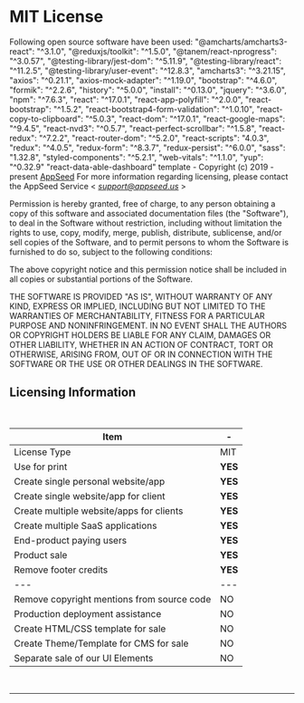 # MIT License

Following open source software have been used:
"@amcharts/amcharts3-react": "^3.1.0",
"@reduxjs/toolkit": "^1.5.0",
"@tanem/react-nprogress": "^3.0.57",
"@testing-library/jest-dom": "^5.11.9",
"@testing-library/react": "^11.2.5",
"@testing-library/user-event": "^12.8.3",
"amcharts3": "^3.21.15",
"axios": "^0.21.1",
"axios-mock-adapter": "^1.19.0",
"bootstrap": "^4.6.0",
"formik": "^2.2.6",
"history": "^5.0.0",
"install": "^0.13.0",
"jquery": "^3.6.0",
"npm": "^7.6.3",
"react": "^17.0.1",
"react-app-polyfill": "^2.0.0",
"react-bootstrap": "^1.5.2",
"react-bootstrap4-form-validation": "^1.0.10",
"react-copy-to-clipboard": "^5.0.3",
"react-dom": "^17.0.1",
"react-google-maps": "^9.4.5",
"react-nvd3": "^0.5.7",
"react-perfect-scrollbar": "^1.5.8",
"react-redux": "^7.2.2",
"react-router-dom": "^5.2.0",
"react-scripts": "4.0.3",
"redux": "^4.0.5",
"redux-form": "^8.3.7",
"redux-persist": "^6.0.0",
"sass": "1.32.8",
"styled-components": "^5.2.1",
"web-vitals": "^1.1.0",
"yup": "^0.32.9"
"react-data-able-dashboard" template - Copyright (c) 2019 - present [AppSeed](http://appseed.us/) For more information regarding licensing, please contact the AppSeed Service < *support@appseed.us* >

Permission is hereby granted, free of charge, to any person obtaining a copy
of this software and associated documentation files (the "Software"), to deal
in the Software without restriction, including without limitation the rights
to use, copy, modify, merge, publish, distribute, sublicense, and/or sell
copies of the Software, and to permit persons to whom the Software is
furnished to do so, subject to the following conditions:

The above copyright notice and this permission notice shall be included in all
copies or substantial portions of the Software.

THE SOFTWARE IS PROVIDED "AS IS", WITHOUT WARRANTY OF ANY KIND, EXPRESS OR
IMPLIED, INCLUDING BUT NOT LIMITED TO THE WARRANTIES OF MERCHANTABILITY,
FITNESS FOR A PARTICULAR PURPOSE AND NONINFRINGEMENT. IN NO EVENT SHALL THE
AUTHORS OR COPYRIGHT HOLDERS BE LIABLE FOR ANY CLAIM, DAMAGES OR OTHER
LIABILITY, WHETHER IN AN ACTION OF CONTRACT, TORT OR OTHERWISE, ARISING FROM,
OUT OF OR IN CONNECTION WITH THE SOFTWARE OR THE USE OR OTHER DEALINGS IN THE
SOFTWARE.
<br />

## Licensing Information

<br />

| Item                                       | -       |
| ------------------------------------------ | ------- |
| License Type                               | MIT     |
| Use for print                              | **YES** |
| Create single personal website/app         | **YES** |
| Create single website/app for client       | **YES** |
| Create multiple website/apps for clients   | **YES** |
| Create multiple SaaS applications          | **YES** |
| End-product paying users                   | **YES** |
| Product sale                               | **YES** |
| Remove footer credits                      | **YES** |
| ---                                        | ---     |
| Remove copyright mentions from source code | NO      |
| Production deployment assistance           | NO      |
| Create HTML/CSS template for sale          | NO      |
| Create Theme/Template for CMS for sale     | NO      |
| Separate sale of our UI Elements           | NO      |

<br />

---
